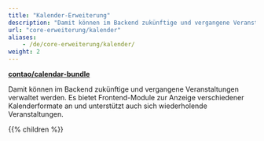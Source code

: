 ```yaml
---
title: "Kalender-Erweiterung"
description: "Damit können im Backend zukünftige und vergangene Veranstaltungen verwaltet werden."
url: "core-erweiterung/kalender"
aliases:
    - /de/core-erweiterung/kalender/
weight: 2
---
```


**[contao/calendar-bundle](https://packagist.org/packages/contao/calendar-bundle)**

Damit können im Backend zukünftige und vergangene Veranstaltungen verwaltet werden. Es bietet Frontend-Module zur 
Anzeige verschiedener Kalenderformate an und unterstützt auch sich wiederholende Veranstaltungen.

{{% children %}}
